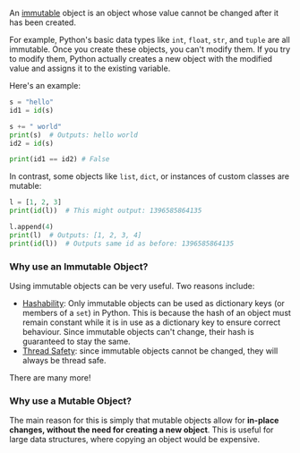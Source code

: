 An [immutable](https://stackoverflow.com/questions/3200211/what-does-immutable-mean#:~:text=Immutable%20means%20the%20value%20can,be%20modified%20as%20its%20immutable.) object is an object whose value cannot be changed after it has been created. 

For example, Python's basic data types like `int`, `float`, `str`, and `tuple` are all immutable. Once you create these objects, you can't modify them. If you try to modify them, Python actually creates a new object with the modified value and assigns it to the existing variable.

Here's an example:

```python
s = "hello"
id1 = id(s)

s += " world"
print(s)  # Outputs: hello world
id2 = id(s)

print(id1 == id2) # False
```


In contrast, some objects like `list`, `dict`, or instances of custom classes are mutable:

```python
l = [1, 2, 3]
print(id(l))  # This might output: 1396585864135

l.append(4)
print(l)  # Outputs: [1, 2, 3, 4]
print(id(l))  # Outputs same id as before: 1396585864135
```

### Why use an Immutable Object?
Using immutable objects can be very useful. Two reasons include:

* [Hashability](Python/Hashing%20Python%20Objects.md): Only immutable objects can be used as dictionary keys (or members of a `set`) in Python. This is because the hash of an object must remain constant while it is in use as a dictionary key to ensure correct behaviour. Since immutable objects can't change, their hash is guaranteed to stay the same.
* [Thread Safety](../Computing/Concurrency/Educative%20Course/Mutex%20vs%20Monitors.md): since immutable objects cannot be changed, they will always be thread safe.

There are many more!

### Why use a Mutable Object?
The main reason for this is simply that mutable objects allow for **in-place changes, without the need for creating a new object**. This is useful for large data structures, where copying an object would be expensive.



